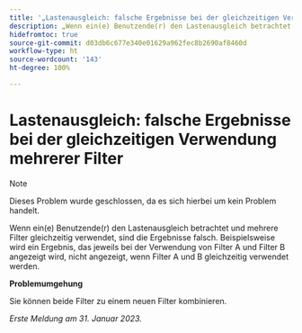 ```yaml
---
title: '„Lastenausgleich: falsche Ergebnisse bei der gleichzeitigen Verwendung mehrerer Filter“'
description: „Wenn ein(e) Benutzende(r) den Lastenausgleich betrachtet und mehrere Filter gleichzeitig verwendet, sind die Ergebnisse falsch. Beispielsweise wird ein Ergebnis, das jeweils bei der Verwendung von Filter A und Filter B angezeigt wird, nicht angezeigt, wenn Filter A und B gleichzeitig verwendet werden.“
hidefromtoc: true
source-git-commit: d03db6c677e340e01629a962fec8b2690af8460d
workflow-type: ht
source-wordcount: '143'
ht-degree: 100%

---
```



# Lastenausgleich: falsche Ergebnisse bei der gleichzeitigen Verwendung mehrerer Filter

>[!NOTE]
>
>Dieses Problem wurde geschlossen, da es sich hierbei um kein Problem handelt.

Wenn ein(e) Benutzende(r) den Lastenausgleich betrachtet und mehrere Filter gleichzeitig verwendet, sind die Ergebnisse falsch. Beispielsweise wird ein Ergebnis, das jeweils bei der Verwendung von Filter A und Filter B angezeigt wird, nicht angezeigt, wenn Filter A und B gleichzeitig verwendet werden.

**Problemumgehung**

Sie können beide Filter zu einem neuen Filter kombinieren.

_Erste Meldung am 31. Januar 2023._

